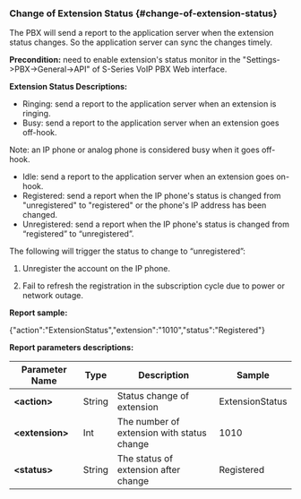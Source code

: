 ### Change of Extension Status {#change-of-extension-status}

The PBX will send a report to the application server when the extension status changes. So the application server can sync the changes timely.

**Precondition:** need to enable extension's status monitor in the "Settings-&gt;PBX-&gt;General-&gt;API" of S-Series VoIP PBX Web interface.

**Extension Status Descriptions:**

* Ringing: send a report to the application server when an extension is ringing.
* Busy: send a report to the application server when an extension goes off-hook.

Note: an IP phone or analog phone is considered busy when it goes off-hook.

* Idle: send a report to the application server when an extension goes on-hook.
* Registered: send a report when the IP phone's status is changed from "unregistered" to "registered" or the phone's IP address has been changed.
* Unregistered: send a report when the IP phone's status is changed from “registered” to “unregistered”.

The following will trigger the status to change to “unregistered”:

1. Unregister the account on the IP phone.

2. Fail to refresh the registration in the subscription cycle due to power or network outage.

**Report sample:**

{"action":"ExtensionStatus","extension":"1010","status":"Registered"}

**Report parameters descriptions:**

| **Parameter Name** | **Type** | **Description** | **Sample** |
| --- | --- | --- | --- |
| **&lt;action&gt;** | String | Status change of extension | ExtensionStatus |
| **&lt;extension&gt;** | Int | The number of extension with status change | 1010 |
| **&lt;status&gt;** | String | The status of extension after change | Registered |



